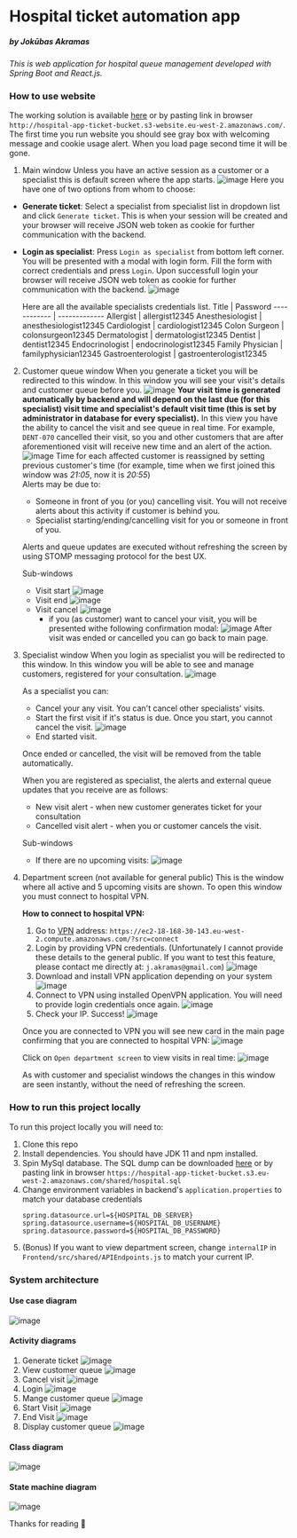 # **Hospital ticket automation app**
##### by Jokūbas Akramas
_This is web application for hospital queue management developed with Spring Boot and React.js._
### How to use  website
The working solution is available [here](http://hospital-app-ticket-bucket.s3-website.eu-west-2.amazonaws.com/) or by pasting link in browser `http://hospital-app-ticket-bucket.s3-website.eu-west-2.amazonaws.com/`. The first time you run website you should see gray box with welcoming message and cookie usage alert. When you load page second time it will be gone.
1. Main window
Unless you have an active session as a customer or a specialist this is default screen where the app starts.
![image](https://user-images.githubusercontent.com/47061836/113435475-8ef5c080-93eb-11eb-87ce-755b352f9ba4.png)
Here you have one of two options from whom to choose:
- __Generate ticket__:  Select a specialist from specialist list in dropdown list and click `Generate ticket`. This is when your session will be created and your browser will receive JSON web token as cookie for further communication with the backend.
- __Login as specialist__:  Press `Login as specialist` from bottom left corner. You will be presented with a modal with login form. Fill the form with correct credentials and press `Login`. Upon successfull login your browser will receive JSON web token as cookie for further communication with the backend.
![image](https://user-images.githubusercontent.com/47061836/113436095-bbf6a300-93ec-11eb-9a7f-8f22268dd35e.png)
    
    Here are all the available specialists credentials list.
    Title | Password
    ------------ | -------------
    Allergist | allergist12345
    Anesthesiologist | anesthesiologist12345
    Cardiologist | cardiologist12345
    Colon Surgeon | colonsurgeon12345
    Dermatologist | dermatologist12345
    Dentist | dentist12345
    Endocrinologist | endocrinologist12345
    Family Physician | familyphysician12345
    Gastroenterologist | gastroenterologist12345

2. Customer queue window
    When you generate a ticket you will be redirected to this window. In this window you will see your visit's details and customer queue before you.
    ![image](https://user-images.githubusercontent.com/47061836/113437936-3ecd2d00-93f0-11eb-913e-8e016c031f73.png)
    __Your visit time is generated automatically by backend and will depend on the last due (for this specialist) visit time and specialist's default visit time (this is set by administrator in database for every specialist).__
    In this view you have the ability to cancel the visit and see queue in real time. For example, `DENT-070` cancelled their visit, so you and other customers that are after aforementioned visit will receive new time and an alert of the action. 
    ![image](https://user-images.githubusercontent.com/47061836/113437978-54425700-93f0-11eb-9e77-9ee1243ebd33.png)
    Time for each affected customer is reassigned by setting previous customer's time (for example, time when we first joined this window was *21:05*, now it is *20:55*)  
    Alerts may be due to:
    - Someone in front of you (or you) cancelling visit. You will not receive alerts about this activity if customer is behind you.
    - Specialist starting/ending/cancelling visit for you or someone in front of you.
    
    Alerts and queue updates are executed without refreshing the screen by using STOMP messaging protocol for the best UX.

    Sub-windows
    - Visit start
    ![image](https://user-images.githubusercontent.com/47061836/113438929-3fff5980-93f2-11eb-801d-c8513d601f22.png)
    - Visit end
    ![image](https://user-images.githubusercontent.com/47061836/113438945-48f02b00-93f2-11eb-9332-96f52cb9e6b0.png)
    - Visit cancel
    ![image](https://user-images.githubusercontent.com/47061836/113439030-6a511700-93f2-11eb-8fed-a598ad870141.png)
        - if you (as customer) want to cancel your visit, you will be presented withe following confirmation modal:
    ![image](https://user-images.githubusercontent.com/47061836/113439008-61604580-93f2-11eb-96f2-cff683e38a82.png)
    After visit was ended or cancelled you can go back to main page. 
    
3. Specialist window
    When you login as specialist you will be redirected to this window. In this window you will be able to see and manage customers, registered for your consultation.
    ![image](https://user-images.githubusercontent.com/47061836/113440632-7a1e2a80-93f5-11eb-9d7d-253a9208e916.png)
    
    As a specialist you can:
    - Cancel your any visit. You can't cancel other specialists' visits.
    - Start the first visit if it's status is due. Once you start, you cannot cancel the visit.
      ![image](https://user-images.githubusercontent.com/47061836/113441383-df265000-93f6-11eb-8056-6452d24f99b1.png)
    - End started visit. 
    
    Once ended or cancelled, the visit will be removed from the table automatically.

    When you are registered as specialist, the alerts and external queue updates that you receive are as follows:
    - New visit alert - when new customer generates ticket for your consultation
    - Cancelled visit alert - when you or customer cancels the visit.
    
    Sub-windows
    - If there are no upcoming visits:
    ![image](https://user-images.githubusercontent.com/47061836/113441423-f8c79780-93f6-11eb-8d54-0172ffdbbe08.png)
4. Department screen (not available for general public)
    This is the window where all active and 5 upcoming visits are shown. To open this window you must connect to hospital VPN.
    
    **How to connect to hospital VPN:**
    1. Go to [VPN](https://ec2-18-168-30-143.eu-west-2.compute.amazonaws.com/?src=connect) address: `https://ec2-18-168-30-143.eu-west-2.compute.amazonaws.com/?src=connect`
    2. Login by providing VPN credentials. (Unfortunately I cannot provide these details to the general public. If you want to test this feature, please contact me directly at: `j.akramas@gmail.com`)
    ![image](https://user-images.githubusercontent.com/47061836/113443411-9bcde080-93fa-11eb-9eae-28cce3d6c648.png)
    3. Download and install VPN application depending on your system
    ![image](https://user-images.githubusercontent.com/47061836/113443928-8b6a3580-93fb-11eb-9c03-7e4bea077481.png)
    4. Connect to VPN using installed OpenVPN application. You will need to provide login credentials once again. 
    ![image](https://user-images.githubusercontent.com/47061836/113444558-cae55180-93fc-11eb-83f1-3f08bd9a6495.png)
    5. Check your IP. Success!
    ![image](https://user-images.githubusercontent.com/47061836/113444609-e2243f00-93fc-11eb-8f3d-62debb76a65b.png)

    Once you are connected to VPN you will see new card in the main page confirming that you are connected to hospital VPN:
    ![image](https://user-images.githubusercontent.com/47061836/113444749-2b748e80-93fd-11eb-9008-da6e1df94756.png)
    
    Click on `Open department screen` to view visits in real time:
    ![image](https://user-images.githubusercontent.com/47061836/113445028-b6ee1f80-93fd-11eb-8afb-71bbfced5692.png)
    
    As with customer and specialist windows the changes in this window are seen instantly, without the need of refreshing the screen. 

### How to run this project locally
To run this project locally you will need to:
1. Clone this repo
2. Install dependencies. You should have JDK 11 and npm installed.
3. Spin MySql database. The SQL dump can be downloaded [here](https://hospital-app-ticket-bucket.s3.eu-west-2.amazonaws.com/shared/hospital.sql) or by pasting link in browser `https://hospital-app-ticket-bucket.s3.eu-west-2.amazonaws.com/shared/hospital.sql`
4. Change environment variables in backend's `application.properties` to match your database credentials
    ```
    spring.datasource.url=${HOSPITAL_DB_SERVER}
    spring.datasource.username=${HOSPITAL_DB_USERNAME}
    spring.datasource.password=${HOSPITAL_DB_PASSWORD}
    ```
5. (Bonus) If you want to view department screen, change `internalIP` in `Frontend/src/shared/APIEndpoints.js` to match your current IP.
### System architecture

#### Use case diagram
![image](https://user-images.githubusercontent.com/47061836/113449715-2288ba80-9407-11eb-9842-3a83669cfb9f.png)
#### Activity diagrams
1. Generate ticket
![image](https://user-images.githubusercontent.com/47061836/113449889-7abfbc80-9407-11eb-8cce-d8133fa14c8a.png)
2. View customer queue
![image](https://user-images.githubusercontent.com/47061836/113450046-cb371a00-9407-11eb-9bff-67fccd6382d8.png)
3. Cancel visit
![image](https://user-images.githubusercontent.com/47061836/113450092-e4d86180-9407-11eb-84c7-8ca960444f79.png)
4. Login
![image](https://user-images.githubusercontent.com/47061836/113450142-fc174f00-9407-11eb-869a-c45356b3ff5d.png)
5. Mange customer queue
![image](https://user-images.githubusercontent.com/47061836/113450184-10f3e280-9408-11eb-898e-81f5f740abe3.png)
6. Start Visit
![image](https://user-images.githubusercontent.com/47061836/113450217-1f41fe80-9408-11eb-9dcd-d7228677a789.png)
7. End Visit
![image](https://user-images.githubusercontent.com/47061836/113450247-2ec14780-9408-11eb-8006-b131afb4fb33.png)
8. Display customer queue
![image](https://user-images.githubusercontent.com/47061836/113450297-413b8100-9408-11eb-8225-04b5494e46dd.png)
#### Class diagram
![image](https://user-images.githubusercontent.com/47061836/113450598-e5252c80-9408-11eb-99c9-746bf1c3d881.png)
#### State machine diagram
![image](https://user-images.githubusercontent.com/47061836/113490000-292f3480-94d0-11eb-8e25-8a8e910e95ba.png)

Thanks for reading :slightly_smiling_face:	
